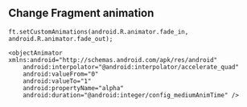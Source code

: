 ## Change Fragment animation
    ft.setCustomAnimations(android.R.animator.fade_in, android.R.animator.fade_out);

    <objectAnimator xmlns:android="http://schemas.android.com/apk/res/android"
        android:interpolator="@android:interpolator/accelerate_quad"
        android:valueFrom="0"
        android:valueTo="1"
        android:propertyName="alpha"
        android:duration="@android:integer/config_mediumAnimTime" />